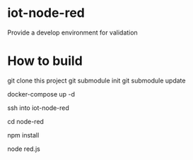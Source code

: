 # iot-node-red
Provide a develop environment for validation

# How to build

git clone this project
git submodule init
git submodule update

docker-compose up -d

ssh into iot-node-red

cd node-red

npm install

node red.js

